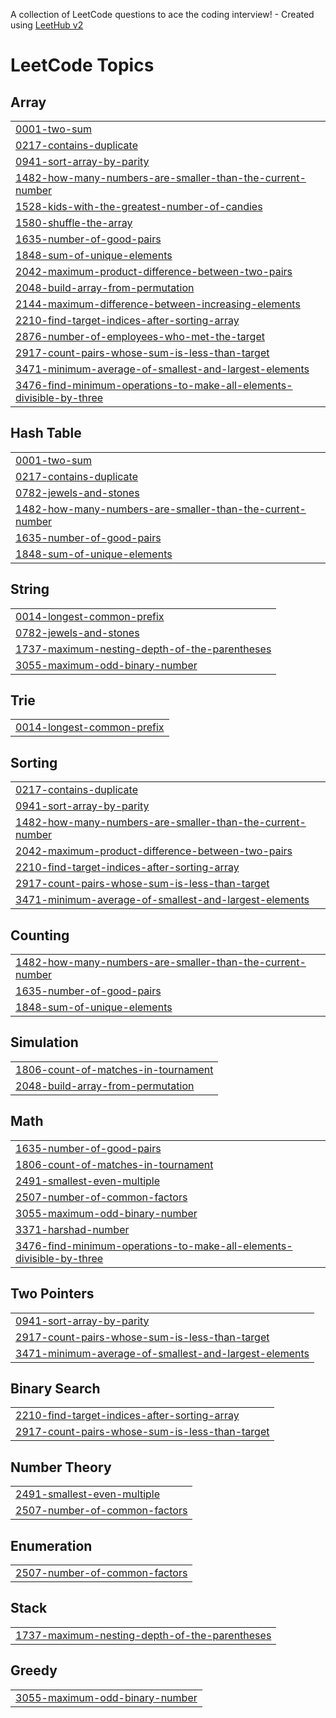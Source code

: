 A collection of LeetCode questions to ace the coding interview! - Created using [LeetHub v2](https://github.com/arunbhardwaj/LeetHub-2.0)
<!---LeetCode Topics Start-->
# LeetCode Topics
## Array
|  |
| ------- |
| [0001-two-sum](https://github.com/Sharanya-Murlidharan/Leetcode-solutions/tree/master/0001-two-sum) |
| [0217-contains-duplicate](https://github.com/Sharanya-Murlidharan/Leetcode-solutions/tree/master/0217-contains-duplicate) |
| [0941-sort-array-by-parity](https://github.com/Sharanya-Murlidharan/Leetcode-solutions/tree/master/0941-sort-array-by-parity) |
| [1482-how-many-numbers-are-smaller-than-the-current-number](https://github.com/Sharanya-Murlidharan/Leetcode-solutions/tree/master/1482-how-many-numbers-are-smaller-than-the-current-number) |
| [1528-kids-with-the-greatest-number-of-candies](https://github.com/Sharanya-Murlidharan/Leetcode-solutions/tree/master/1528-kids-with-the-greatest-number-of-candies) |
| [1580-shuffle-the-array](https://github.com/Sharanya-Murlidharan/Leetcode-solutions/tree/master/1580-shuffle-the-array) |
| [1635-number-of-good-pairs](https://github.com/Sharanya-Murlidharan/Leetcode-solutions/tree/master/1635-number-of-good-pairs) |
| [1848-sum-of-unique-elements](https://github.com/Sharanya-Murlidharan/Leetcode-solutions/tree/master/1848-sum-of-unique-elements) |
| [2042-maximum-product-difference-between-two-pairs](https://github.com/Sharanya-Murlidharan/Leetcode-solutions/tree/master/2042-maximum-product-difference-between-two-pairs) |
| [2048-build-array-from-permutation](https://github.com/Sharanya-Murlidharan/Leetcode-solutions/tree/master/2048-build-array-from-permutation) |
| [2144-maximum-difference-between-increasing-elements](https://github.com/Sharanya-Murlidharan/Leetcode-solutions/tree/master/2144-maximum-difference-between-increasing-elements) |
| [2210-find-target-indices-after-sorting-array](https://github.com/Sharanya-Murlidharan/Leetcode-solutions/tree/master/2210-find-target-indices-after-sorting-array) |
| [2876-number-of-employees-who-met-the-target](https://github.com/Sharanya-Murlidharan/Leetcode-solutions/tree/master/2876-number-of-employees-who-met-the-target) |
| [2917-count-pairs-whose-sum-is-less-than-target](https://github.com/Sharanya-Murlidharan/Leetcode-solutions/tree/master/2917-count-pairs-whose-sum-is-less-than-target) |
| [3471-minimum-average-of-smallest-and-largest-elements](https://github.com/Sharanya-Murlidharan/Leetcode-solutions/tree/master/3471-minimum-average-of-smallest-and-largest-elements) |
| [3476-find-minimum-operations-to-make-all-elements-divisible-by-three](https://github.com/Sharanya-Murlidharan/Leetcode-solutions/tree/master/3476-find-minimum-operations-to-make-all-elements-divisible-by-three) |
## Hash Table
|  |
| ------- |
| [0001-two-sum](https://github.com/Sharanya-Murlidharan/Leetcode-solutions/tree/master/0001-two-sum) |
| [0217-contains-duplicate](https://github.com/Sharanya-Murlidharan/Leetcode-solutions/tree/master/0217-contains-duplicate) |
| [0782-jewels-and-stones](https://github.com/Sharanya-Murlidharan/Leetcode-solutions/tree/master/0782-jewels-and-stones) |
| [1482-how-many-numbers-are-smaller-than-the-current-number](https://github.com/Sharanya-Murlidharan/Leetcode-solutions/tree/master/1482-how-many-numbers-are-smaller-than-the-current-number) |
| [1635-number-of-good-pairs](https://github.com/Sharanya-Murlidharan/Leetcode-solutions/tree/master/1635-number-of-good-pairs) |
| [1848-sum-of-unique-elements](https://github.com/Sharanya-Murlidharan/Leetcode-solutions/tree/master/1848-sum-of-unique-elements) |
## String
|  |
| ------- |
| [0014-longest-common-prefix](https://github.com/Sharanya-Murlidharan/Leetcode-solutions/tree/master/0014-longest-common-prefix) |
| [0782-jewels-and-stones](https://github.com/Sharanya-Murlidharan/Leetcode-solutions/tree/master/0782-jewels-and-stones) |
| [1737-maximum-nesting-depth-of-the-parentheses](https://github.com/Sharanya-Murlidharan/Leetcode-solutions/tree/master/1737-maximum-nesting-depth-of-the-parentheses) |
| [3055-maximum-odd-binary-number](https://github.com/Sharanya-Murlidharan/Leetcode-solutions/tree/master/3055-maximum-odd-binary-number) |
## Trie
|  |
| ------- |
| [0014-longest-common-prefix](https://github.com/Sharanya-Murlidharan/Leetcode-solutions/tree/master/0014-longest-common-prefix) |
## Sorting
|  |
| ------- |
| [0217-contains-duplicate](https://github.com/Sharanya-Murlidharan/Leetcode-solutions/tree/master/0217-contains-duplicate) |
| [0941-sort-array-by-parity](https://github.com/Sharanya-Murlidharan/Leetcode-solutions/tree/master/0941-sort-array-by-parity) |
| [1482-how-many-numbers-are-smaller-than-the-current-number](https://github.com/Sharanya-Murlidharan/Leetcode-solutions/tree/master/1482-how-many-numbers-are-smaller-than-the-current-number) |
| [2042-maximum-product-difference-between-two-pairs](https://github.com/Sharanya-Murlidharan/Leetcode-solutions/tree/master/2042-maximum-product-difference-between-two-pairs) |
| [2210-find-target-indices-after-sorting-array](https://github.com/Sharanya-Murlidharan/Leetcode-solutions/tree/master/2210-find-target-indices-after-sorting-array) |
| [2917-count-pairs-whose-sum-is-less-than-target](https://github.com/Sharanya-Murlidharan/Leetcode-solutions/tree/master/2917-count-pairs-whose-sum-is-less-than-target) |
| [3471-minimum-average-of-smallest-and-largest-elements](https://github.com/Sharanya-Murlidharan/Leetcode-solutions/tree/master/3471-minimum-average-of-smallest-and-largest-elements) |
## Counting
|  |
| ------- |
| [1482-how-many-numbers-are-smaller-than-the-current-number](https://github.com/Sharanya-Murlidharan/Leetcode-solutions/tree/master/1482-how-many-numbers-are-smaller-than-the-current-number) |
| [1635-number-of-good-pairs](https://github.com/Sharanya-Murlidharan/Leetcode-solutions/tree/master/1635-number-of-good-pairs) |
| [1848-sum-of-unique-elements](https://github.com/Sharanya-Murlidharan/Leetcode-solutions/tree/master/1848-sum-of-unique-elements) |
## Simulation
|  |
| ------- |
| [1806-count-of-matches-in-tournament](https://github.com/Sharanya-Murlidharan/Leetcode-solutions/tree/master/1806-count-of-matches-in-tournament) |
| [2048-build-array-from-permutation](https://github.com/Sharanya-Murlidharan/Leetcode-solutions/tree/master/2048-build-array-from-permutation) |
## Math
|  |
| ------- |
| [1635-number-of-good-pairs](https://github.com/Sharanya-Murlidharan/Leetcode-solutions/tree/master/1635-number-of-good-pairs) |
| [1806-count-of-matches-in-tournament](https://github.com/Sharanya-Murlidharan/Leetcode-solutions/tree/master/1806-count-of-matches-in-tournament) |
| [2491-smallest-even-multiple](https://github.com/Sharanya-Murlidharan/Leetcode-solutions/tree/master/2491-smallest-even-multiple) |
| [2507-number-of-common-factors](https://github.com/Sharanya-Murlidharan/Leetcode-solutions/tree/master/2507-number-of-common-factors) |
| [3055-maximum-odd-binary-number](https://github.com/Sharanya-Murlidharan/Leetcode-solutions/tree/master/3055-maximum-odd-binary-number) |
| [3371-harshad-number](https://github.com/Sharanya-Murlidharan/Leetcode-solutions/tree/master/3371-harshad-number) |
| [3476-find-minimum-operations-to-make-all-elements-divisible-by-three](https://github.com/Sharanya-Murlidharan/Leetcode-solutions/tree/master/3476-find-minimum-operations-to-make-all-elements-divisible-by-three) |
## Two Pointers
|  |
| ------- |
| [0941-sort-array-by-parity](https://github.com/Sharanya-Murlidharan/Leetcode-solutions/tree/master/0941-sort-array-by-parity) |
| [2917-count-pairs-whose-sum-is-less-than-target](https://github.com/Sharanya-Murlidharan/Leetcode-solutions/tree/master/2917-count-pairs-whose-sum-is-less-than-target) |
| [3471-minimum-average-of-smallest-and-largest-elements](https://github.com/Sharanya-Murlidharan/Leetcode-solutions/tree/master/3471-minimum-average-of-smallest-and-largest-elements) |
## Binary Search
|  |
| ------- |
| [2210-find-target-indices-after-sorting-array](https://github.com/Sharanya-Murlidharan/Leetcode-solutions/tree/master/2210-find-target-indices-after-sorting-array) |
| [2917-count-pairs-whose-sum-is-less-than-target](https://github.com/Sharanya-Murlidharan/Leetcode-solutions/tree/master/2917-count-pairs-whose-sum-is-less-than-target) |
## Number Theory
|  |
| ------- |
| [2491-smallest-even-multiple](https://github.com/Sharanya-Murlidharan/Leetcode-solutions/tree/master/2491-smallest-even-multiple) |
| [2507-number-of-common-factors](https://github.com/Sharanya-Murlidharan/Leetcode-solutions/tree/master/2507-number-of-common-factors) |
## Enumeration
|  |
| ------- |
| [2507-number-of-common-factors](https://github.com/Sharanya-Murlidharan/Leetcode-solutions/tree/master/2507-number-of-common-factors) |
## Stack
|  |
| ------- |
| [1737-maximum-nesting-depth-of-the-parentheses](https://github.com/Sharanya-Murlidharan/Leetcode-solutions/tree/master/1737-maximum-nesting-depth-of-the-parentheses) |
## Greedy
|  |
| ------- |
| [3055-maximum-odd-binary-number](https://github.com/Sharanya-Murlidharan/Leetcode-solutions/tree/master/3055-maximum-odd-binary-number) |
<!---LeetCode Topics End-->